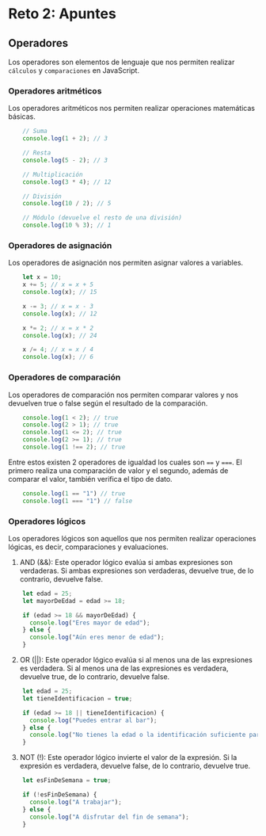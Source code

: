 # Reto 2: Apuntes

## Operadores 
Los operadores son elementos de lenguaje que nos permiten realizar `cálculos` y `comparaciones` en JavaScript.

### Operadores aritméticos
Los operadores aritméticos nos permiten realizar operaciones matemáticas básicas.
``` Javascript
    // Suma
    console.log(1 + 2); // 3

    // Resta
    console.log(5 - 2); // 3

    // Multiplicación
    console.log(3 * 4); // 12

    // División
    console.log(10 / 2); // 5

    // Módulo (devuelve el resto de una división)
    console.log(10 % 3); // 1
```

### Operadores de asignación
Los operadores de asignación nos permiten asignar valores a variables.

``` Javascript
    let x = 10;
    x += 5; // x = x + 5
    console.log(x); // 15

    x -= 3; // x = x - 3
    console.log(x); // 12

    x *= 2; // x = x * 2
    console.log(x); // 24

    x /= 4; // x = x / 4
    console.log(x); // 6
```
### Operadores de comparación
Los operadores de comparación nos permiten comparar valores y nos devuelven true o false según el resultado de la comparación.
``` Javascript
    console.log(1 < 2); // true
    console.log(2 > 1); // true
    console.log(1 <= 2); // true
    console.log(2 >= 1); // true
    console.log(1 !== 2); // true
```

Entre estos existen 2 operadores de igualdad los cuales son `==` y `===`. El primero realiza una comparación de valor y el segundo, además de comparar el valor, también verifica el tipo de dato.
``` Javascript
    console.log(1 == "1") // true
    console.log(1 === "1") // false
```
### Operadores lógicos
Los operadores lógicos son aquellos que nos permiten realizar operaciones lógicas, es decir, comparaciones y evaluaciones.

1. AND (&&): Este operador lógico evalúa si ambas expresiones son verdaderas. Si ambas expresiones son verdaderas, devuelve true, de lo contrario, devuelve false.
``` Javascript
    let edad = 25;
    let mayorDeEdad = edad >= 18;

    if (edad >= 18 && mayorDeEdad) {
      console.log("Eres mayor de edad");
    } else {
      console.log("Aún eres menor de edad");
    }
```
2. OR (||): Este operador lógico evalúa si al menos una de las expresiones es verdadera. Si al menos una de las expresiones es verdadera, devuelve true, de lo contrario, devuelve false.
``` Javascript
    let edad = 25;
    let tieneIdentificacion = true;

    if (edad >= 18 || tieneIdentificacion) {
      console.log("Puedes entrar al bar");
    } else {
      console.log("No tienes la edad o la identificación suficiente para entrar al bar");
    }
```
3. NOT (!): Este operador lógico invierte el valor de la expresión. Si la expresión es verdadera, devuelve false, de lo contrario, devuelve true.
``` Javascript
    let esFinDeSemana = true;

    if (!esFinDeSemana) {
      console.log("A trabajar");
    } else {
      console.log("A disfrutar del fin de semana");
    }
```
